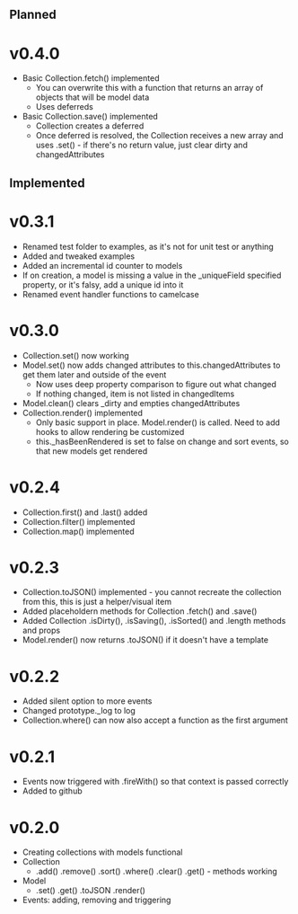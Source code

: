 ## Planned

v0.4.0
======

* Basic Collection.fetch() implemented
	* You can overwrite this with a function that returns an array of objects that will be model data
	* Uses deferreds
* Basic Collection.save() implemented
	* Collection creates a deferred
	* Once deferred is resolved, the Collection receives a new array and uses .set() - if there's no return value, just clear dirty and changedAttributes

## Implemented

v0.3.1
======

* Renamed test folder to examples, as it's not for unit test or anything
* Added and tweaked examples
* Added an incremental id counter to models
* If on creation, a model is missing a value in the _uniqueField specified property, or it's falsy, add a unique id into it
* Renamed event handler functions to camelcase

v0.3.0
======

* Collection.set() now working
* Model.set() now adds changed attributes to this.changedAttributes to get them later and outside of the event
	* Now uses deep property comparison to figure out what changed
	* If nothing changed, item is not listed in changedItems
* Model.clean() clears _dirty and empties changedAttributes
* Collection.render() implemented
	* Only basic support in place. Model.render() is called. Need to add hooks to allow rendering be customized
	* this._hasBeenRendered is set to false on change and sort events, so that new models get rendered

v0.2.4
======

* Collection.first() and .last() added
* Collection.filter() implemented
* Collection.map() implemented


v0.2.3
======

* Collection.toJSON() implemented - you cannot recreate the collection from this, this is just a helper/visual item
* Added placeholdern methods for Collection .fetch() and .save()
* Added Collection .isDirty(), .isSaving(), .isSorted() and .length methods and props
* Model.render() now returns .toJSON() if it doesn't have a template


v0.2.2
======

* Added silent option to more events
* Changed prototype._log to log
* Collection.where() can now also accept a function as the first argument


v0.2.1
======

* Events now triggered with .fireWith() so that context is passed correctly
* Added to github


v0.2.0
======

* Creating collections with models functional
* Collection
	* .add() .remove() .sort() .where() .clear() .get() - methods working
* Model
	* .set() .get() .toJSON .render()
* Events: adding, removing and triggering
